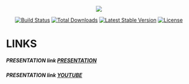 <p align="center">
<img src="https://lh3.googleusercontent.com/ogw/AOh-ky09JiRMFTkTWx1pQfp76p_U75LPpO8-3KYHwbw7zA=s32-c-mo" class="logo">
</p>

<p align="center">
<a href="https://travis-ci.org/laravel/framework"><img src="https://travis-ci.org/laravel/framework.svg" alt="Build Status"></a>
<a href="https://packagist.org/packages/laravel/framework"><img src="https://img.shields.io/packagist/dt/laravel/framework" alt="Total Downloads"></a>
<a href="https://packagist.org/packages/laravel/framework"><img src="https://img.shields.io/packagist/v/laravel/framework" alt="Latest Stable Version"></a>
<a href="https://packagist.org/packages/laravel/framework"><img src="https://img.shields.io/packagist/l/laravel/framework" alt="License"></a>
</p>


# LINKS
##### PRESENTATION link [PRESENTATION](https://www.canva.com/design/DAFTWtqXDIw/yogQJ4U_cGsJrfldgC1K5g/edit?utm_content=DAFTWtqXDIw&utm_campaign=designshare&utm_medium=link2&utm_source=sharebutton  "PRESENTATION")
##### PRESENTATION link [YOUTUBE](https://youtu.be/Eur7KQZtfG0  "YOUTUBE")

